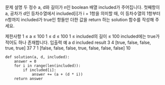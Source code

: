 문제 설명
두 정수 a, d와 길이가 n인 boolean 배열 included가 주어집니다. 첫째항이 a, 공차가 d인 등차수열에서 included[i]가 i + 1항을 의미할 때, 이 등차수열의 1항부터 n항까지 included가 true인 항들만 더한 값을 return 하는 solution 함수를 작성해 주세요.

제한사항
1 ≤ a ≤ 100
1 ≤ d ≤ 100
1 ≤ included의 길이 ≤ 100
included에는 true가 적어도 하나 존재합니다.
입출력 예
a	d	included	result
3	4	[true, false, false, true, true]	37
7	1	[false, false, false, true, false, false, false]	10
```
def solution(a, d, included):
    answer = 0
    for i in range(len(included)):
        if included[i]:
            answer += (a + (d * i))
    return answer
```
